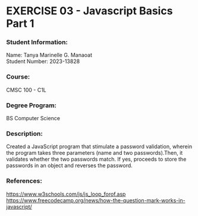 # EXERCISE 03 - Javascript Basics Part 1

### Student Information:
Name: Tanya Marinelle G. Manaoat </br>
Student Number: 2023-13828

### Course:
CMSC 100 - C1L

### Degree Program:
BS Computer Science

### Description:
Created a JavaScript program that stimulate a password validation, wherein the program takes three parameters (name and two passwords).Then, it validates whether the two passwords match. If yes, proceeds to store the passwords in an object and reverses the password.

### References:
https://www.w3schools.com/js/js_loop_forof.asp
https://www.freecodecamp.org/news/how-the-question-mark-works-in-javascript/